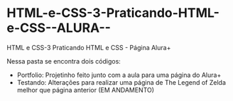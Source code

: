 # HTML-e-CSS-3-Praticando-HTML-e-CSS--ALURA--
HTML e CSS-3 Praticando HTML e CSS - Página Alura+

Nessa pasta se encontra dois códigos:
  - Portfolio: Projetinho feito junto com a aula para uma página do Alura+
  - Testando: Alterações para realizar uma página de The Legend of Zelda melhor que página anterior (EM ANDAMENTO)
